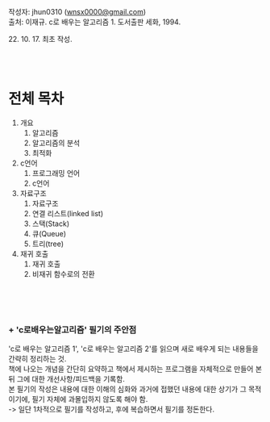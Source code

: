 작성자: jhun0310 (wnsx0000@gmail.com)<br>
출처: 이재규. c로 배우는 알고리즘 1. 도서출판 세화, 1994.

22\. 10\. 17\. 최초 작성.

<br>
<br>

# 전체 목차

1. 개요
    1. 알고리즘
    2. 알고리즘의 분석
    3. 최적화
2. c언어
    1. 프로그래밍 언어
    2. c언어
3. 자료구조
    1. 자료구조
    2. 연결 리스트(linked list)
    3. 스택(Stack)
    4. 큐(Queue)
    5. 트리(tree)
4. 재귀 호출
    1. 재귀 호출
    2. 비재귀 함수로의 전환

<br>
<br>
<br>

### + 'c로배우는알고리즘' 필기의 주안점

'c로 배우는 알고리즘 1', 'c로 배우는 알고리즘 2'를 읽으며 새로 배우게 되는 내용들을 간략히 정리하는 것.<br>
책에 나오는 개념을 간단히 요약하고 책에서 제시하는 프로그램을 자체적으로 만들어 본 뒤 그에 대한 개선사항/피드백을 기록함.<br>
본 필기의 작성은 내용에 대한 이해의 심화와 과거에 접했던 내용에 대한 상기가 그 목적이기에, 필기 자체에 과몰입하지 않도록 해야 함.<br>
-> 일단 1차적으로 필기를 작성하고, 후에 복습하면서 필기를 정돈한다.